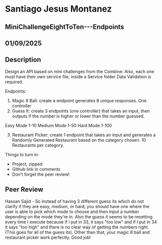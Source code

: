 # Santiago Jesus Montanez

## MiniChallengeEightToTen---Endpoints

## 01/09/2025

## Description

Design an API based on mini challenges from the Combine:
Also, each one must have their own service file, inside a Service folder
Data Validation is required.

Endpoints:

1. Magic 8 Ball: create a endpoint generates 8 unique responses. One controller
2. Guess It: create 3 endpoints (one controller) that takes an input, then outputs if the number is higher or lower than the number guessed.

Easy Mode 1-10
Medium Mode 1-50
Hard Mode 1-100

3. Restaurant Picker: create 1 endpoint that takes an input and generates a Randomly Generated Restaurant based on the category chosen. 10 Restaurants per category.

Things to turn in:

- Project, zipped
- Github link in comments
- Don't forget the peer review!

## Peer Review

Hassan Sajid - So instead of having 3 different guess its which do not clarify if they are easy, medium, or hard; you should have one where the user is able to pick which mode to choose and then input a number depending on the mode they're in. Also the guess it seems to be resetting every time I execute because if i put in 33, it says "too low" and if I put in 34 it says "too high" and there is no clear way of getting the numbers right. (This goes for all of the guess its). Other than that, your magic 8 ball and restaurant picker work perfectly. Good job!

